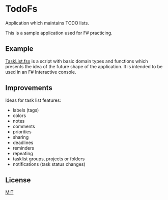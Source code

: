 # TodoFs

Application which maintains TODO lists.

This is a sample application used for F# practicing.

## Example

[TaskList.fsx](TaskList.fsx) is a script with basic domain types
and functions which presents the idea of the future shape of the 
application. It is intended to be used in an F# Interactive console.

## Improvements

Ideas for task list features:
- labels (tags)
- colors
- notes
- comments
- priorities
- sharing
- deadlines
- reminders
- repeating
- tasklist groups, projects or folders
- notifications (task status changes)

## License

[MIT](https://opensource.org/licenses/MIT)
